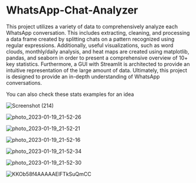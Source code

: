 # WhatsApp-Chat-Analyzer

This project utilizes a variety of data to comprehensively analyze each WhatsApp conversation. This includes extracting, cleaning, and processing a data frame created by splitting chats on a pattern recognized using regular expressions. Additionally, useful visualizations, such as word clouds, monthly/daily analysis, and heat maps are created using matplotlib, pandas, and seaborn in order to present a comprehensive overview of 10+ key statistics. Furthermore, a GUI with Streamlit is architected to provide an intuitive representation of the large amount of data. Ultimately, this project is designed to provide an in-depth understanding of WhatsApp conversations.

You can also check these stats examples for an idea

 ![Screenshot (214)](https://user-images.githubusercontent.com/71924657/213845365-ba907d6c-cdc0-418d-af71-8caec798bf88.png)  
 

![photo_2023-01-19_21-52-26](https://user-images.githubusercontent.com/71924657/213496962-ccf65f59-d4a8-44f4-9857-731f11940581.jpg)  

![photo_2023-01-19_21-52-21](https://user-images.githubusercontent.com/71924657/213496974-aeb90831-6829-40bd-93e1-08b71c378e6e.jpg)  

![photo_2023-01-19_21-52-16](https://user-images.githubusercontent.com/71924657/213496977-340f760e-13d5-460b-9c35-c12ab61eca53.jpg)  

![photo_2023-01-19_21-52-34](https://user-images.githubusercontent.com/71924657/213496979-0f8219db-4bb2-4a06-bbfc-7afa70482547.jpg)  
  
![photo_2023-01-19_21-52-30](https://user-images.githubusercontent.com/71924657/213496984-4f640076-b91f-496f-bdf8-9f30a31e781e.jpg)  

![KKOb58f4AAAAAElFTkSuQmCC](https://user-images.githubusercontent.com/71924657/213496253-b13d52ce-50d4-45f1-b094-3832a8fbf112.png)


